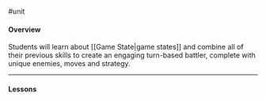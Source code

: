 #unit

#### Overview

Students will learn about [[Game State|game states]] and combine all of their previous skills to create an engaging turn-based battler, complete with unique enemies, moves and strategy.

---
#### Lessons
